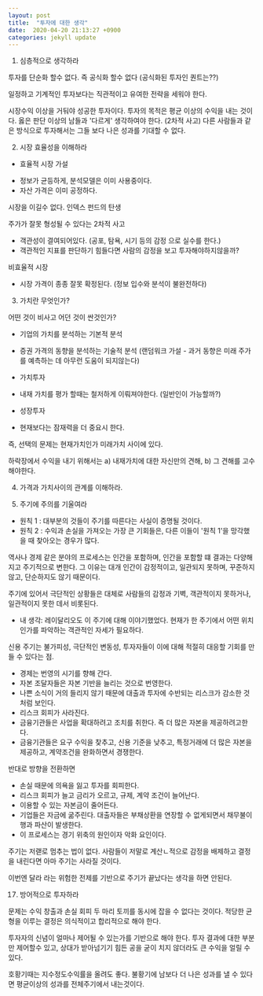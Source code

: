 ```yaml
---
layout: post
title:  "투자에 대한 생각"
date:  2020-04-20 21:13:27 +0900 
categories: jekyll update
---
```


1. 심층적으로 생각하라

투자를 단순화 할수 없다. 즉 공식화 할수 없다 (공식화된 투자인 퀀트는??)

일정하고 기계적인 투자보다는 직관적이고 유여한 전략을 세워야 한다.

시장수익 이상을 거둬야 성공한 투자이다. 투자의 목적은 평균 이상의 수익을 내는
것이다. 옳은 판단 이상의 남들과 '다르게' 생각하여야 한다. (2차적 사고)
다른 사람들과 같은 방식으로 투자해서는 그들 보다 나은 성과를 기대할 수 없다.

2. 시장 효율성을 이해하라

* 효율적 시장 가설
 - 정보가 균등하게, 분석모델은 이미 사용중이다.
 - 자산 가격은 이미 공정하다.

시장을 이길수 없다. 인덱스 펀드의 탄생

주가가 잘못 형성될 수 있다는 2차적 사고
- 객관성이 결여되어있다. (공포, 탐욕, 시기 등의 감정 으로 실수를 한다.)
- 객관적인 지표를 판단하기 힘들다면 사람의 감정을 보고 투자해야하지않을까?

비효율적 시장
 - 시장 가격이 종종 잘못 확정된다. (정보 입수와 분석이 불완전하다)

3. 가치란 무엇인가?

어떤 것이 비사고 어던 것이 싼것인가?

* 기업의 가치를 분석하는 기본적 분석
* 증권 가격의 동향을 분석하는 기술적 분석
 (랜덤워크 가설 - 과거 동향은 미래 주가를 예측하는 데 아무런 도움이 되지않는다)

* 가치투자
 - 내재 가치를 평가 할때는 철저하게 이뤄져야한다. (일반인이 가능할까?)
* 성장투자
 - 현재보다는 잠재력을 더 중요시 한다.

즉, 선택의 문제는 현재가치인가 미래가치 사이에 있다.

하락장에서 수익을 내기 위해서는 a) 내재가치에 대한 자신만의 견해,
b) 그 견해를 고수해야한다.

4. 가격과 가치사이의 관계를 이해하라.

8. 주기에 주의를 기울여라

* 원칙 1 : 대부분의 것들이 주기를 따른다는 사실이 증명될 것이다.
* 원칙 2 : 수익과 손실을 가져오는 가장 큰 기회들은, 다른 이들이 '원칙 1'을 망각했을 때 찾아오는 경우가 많다.

역사나 경제 같은 분야의 프로세스는 인간을 포함하며, 인간을 포함할 떄 결과는 다양해지고 주기적으로 변한다.
그 이유는 대개 인간이 감정적이고, 일관되지 못하며, 꾸준하지 않고, 단순하지도 않기 때문이다.

주기에 있어서 극단적인 상황들은 대체로 사람들의 감정과 기벽, 객관적이지 못하거나, 일관적이지 못한 데서 비롯된다.

- 내 생각: 레이달리오도 이 주기에 대해 이야기했었다. 현재가 한 주기에서 어떤 위치인가를 파악하는 객관적인 자세가 필요하다.

신용 주기는 불가피성, 극단적인 변동성, 투자자들이 이에 대해 적절히 대응할 기회를 만들 수 있다는 점.

- 경제는 번영의 시기를 향해 간다.
- 자본 조달자들은 자본 기반을 늘리는 것으로 번영한다.
- 나쁜 소식이 거의 들리지 않기 때문에 대출과 투자에 수반되는 리스크가 감소한 것처럼 보인다.
- 리스크 회피가 사라진다.
- 금융기관들은 사업을 확대하려고 조치를 취한다. 즉 더 많은 자본을 제공하려고한다.
- 금융기관들은 요구 수익을 찾추고, 신용 기준을 낮추고, 특정거래에 더 많은 자본을 제공하고, 계약조건을 완화하면서 경쟁한다.

반대로 방향을 전환하면
- 손실 때문에 의욕을 잃고 투자를 회피한다.
- 리스크 회피가 늘고 금리가 오르고, 규제, 계약 조건이 늘어난다.
- 이용할 수 있는 자본금이 줄어든다.
- 기업들은 자금에 굶주린다. 대출자들은 부채상환을 연장할 수 없게되면서 채무불이행과 파산이 발생한다.
- 이 프로세스는 경기 위축의 원인이자 악화 요인이다.

주기는 저랟로 멈추는 법이 없다. 사람들이 저말로 계산ㄴ적으로 감정을 배제하고 결정을 내린다면 아마 주기는 사라질 것이다.

이번엔 달라 라는 위험한 전제를 기반으로 주기가 끝났다는 생각을 하면 안된다.

17. 방어적으로 투자하라

문제는 수익 창출과 손실 회피 두 마리 토끼를 동시에 잡을 수 없다는 것이다.
적당한 균형을 이루는 결정은 의식적이고 합리적으로 해야 한다.

투자자의 신념이 얼마나 제어될 수 있는가를 기반으로 해야 한다. 투자 결과에 대한 부분만 제어할수 있고,
상대가 받아넘기기 힘든 공을 굳이 치지 않더라도 큰 수익을 얼릴 수 있다.

호황기때는 지수정도수익률을 올려도 좋다. 불황기에 남보다 더 나은 성과를 낼 수 있다면 평균이상의 성과를 전체주기에서 내는것이다.
